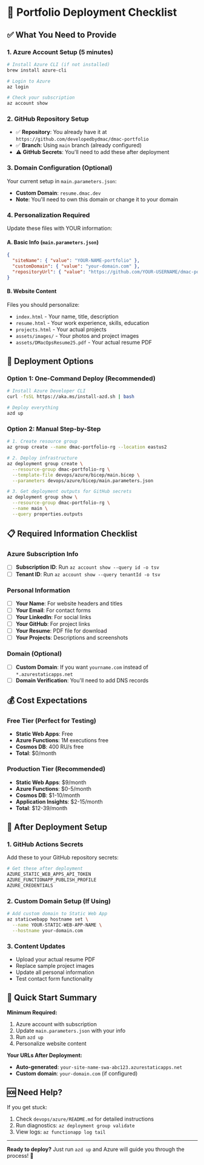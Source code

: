 # 🚀 Portfolio Deployment Checklist

## ✅ **What You Need to Provide**

### **1. Azure Account Setup (5 minutes)**
```bash
# Install Azure CLI (if not installed)
brew install azure-cli

# Login to Azure
az login

# Check your subscription
az account show
```

### **2. GitHub Repository Setup**
- ✅ **Repository**: You already have it at `https://github.com/developedbydmac/dmac-portfolio`
- ✅ **Branch**: Using `main` branch (already configured)
- ⚠️ **GitHub Secrets**: You'll need to add these after deployment

### **3. Domain Configuration (Optional)**
Your current setup in `main.parameters.json`:
- **Custom Domain**: `resume.dmac.dev` 
- **Note**: You'll need to own this domain or change it to your domain

### **4. Personalization Required**
Update these files with YOUR information:

#### **A. Basic Info (`main.parameters.json`)**
```json
{
  "siteName": { "value": "YOUR-NAME-portfolio" },
  "customDomain": { "value": "your-domain.com" },
  "repositoryUrl": { "value": "https://github.com/YOUR-USERNAME/dmac-portfolio" }
}
```

#### **B. Website Content**
Files you should personalize:
- `index.html` - Your name, title, description
- `resume.html` - Your work experience, skills, education
- `projects.html` - Your actual projects
- `assets/images/` - Your photos and project images
- `assets/DMacOpsResume25.pdf` - Your actual resume PDF

## 🚀 **Deployment Options**

### **Option 1: One-Command Deploy (Recommended)**
```bash
# Install Azure Developer CLI
curl -fsSL https://aka.ms/install-azd.sh | bash

# Deploy everything
azd up
```

### **Option 2: Manual Step-by-Step**
```bash
# 1. Create resource group
az group create --name dmac-portfolio-rg --location eastus2

# 2. Deploy infrastructure
az deployment group create \
  --resource-group dmac-portfolio-rg \
  --template-file devops/azure/bicep/main.bicep \
  --parameters devops/azure/bicep/main.parameters.json

# 3. Get deployment outputs for GitHub secrets
az deployment group show \
  --resource-group dmac-portfolio-rg \
  --name main \
  --query properties.outputs
```

## 📋 **Required Information Checklist**

### **Azure Subscription Info**
- [ ] **Subscription ID**: Run `az account show --query id -o tsv`
- [ ] **Tenant ID**: Run `az account show --query tenantId -o tsv`

### **Personal Information**
- [ ] **Your Name**: For website headers and titles
- [ ] **Your Email**: For contact forms
- [ ] **Your LinkedIn**: For social links
- [ ] **Your GitHub**: For project links
- [ ] **Your Resume**: PDF file for download
- [ ] **Your Projects**: Descriptions and screenshots

### **Domain (Optional)**
- [ ] **Custom Domain**: If you want `yourname.com` instead of `*.azurestaticapps.net`
- [ ] **Domain Verification**: You'll need to add DNS records

## 💰 **Cost Expectations**

### **Free Tier (Perfect for Testing)**
- **Static Web Apps**: Free
- **Azure Functions**: 1M executions free
- **Cosmos DB**: 400 RU/s free
- **Total**: $0/month

### **Production Tier (Recommended)**
- **Static Web Apps**: $9/month
- **Azure Functions**: $0-5/month
- **Cosmos DB**: $1-10/month
- **Application Insights**: $2-15/month
- **Total**: $12-39/month

## 🔧 **After Deployment Setup**

### **1. GitHub Actions Secrets**
Add these to your GitHub repository secrets:
```bash
# Get these after deployment
AZURE_STATIC_WEB_APPS_API_TOKEN
AZURE_FUNCTIONAPP_PUBLISH_PROFILE
AZURE_CREDENTIALS
```

### **2. Custom Domain Setup (If Using)**
```bash
# Add custom domain to Static Web App
az staticwebapp hostname set \
  --name YOUR-STATIC-WEB-APP-NAME \
  --hostname your-domain.com
```

### **3. Content Updates**
- Upload your actual resume PDF
- Replace sample project images
- Update all personal information
- Test contact form functionality

## 🎯 **Quick Start Summary**

**Minimum Required:**
1. Azure account with subscription
2. Update `main.parameters.json` with your info
3. Run `azd up`
4. Personalize website content

**Your URLs After Deployment:**
- **Auto-generated**: `your-site-name-swa-abc123.azurestaticapps.net`
- **Custom domain**: `your-domain.com` (if configured)

## 🆘 **Need Help?**

If you get stuck:
1. Check `devops/azure/README.md` for detailed instructions
2. Run diagnostics: `az deployment group validate`
3. View logs: `az functionapp log tail`

---

**Ready to deploy?** Just run `azd up` and Azure will guide you through the process! 🚀
